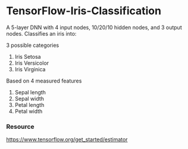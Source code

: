 # TensorFlow-Iris-Classification

A 5-layer DNN with 4 input nodes, 10/20/10 hidden nodes, and 3 output nodes. 
Classifies an iris into:

3 possible categories
1. Iris Setosa
2. Iris Versicolor
3. Iris Virginica

Based on 4 measured features 
1. Sepal length
2. Sepal width
3. Petal length
4. Petal width

### Resource
https://www.tensorflow.org/get_started/estimator

